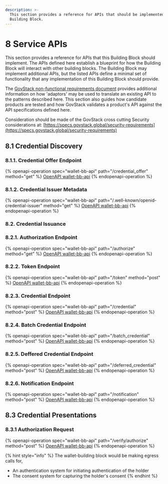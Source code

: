 ```yaml
---
description: >-
  This section provides a reference for APIs that should be implemented by this
  Building Block.
---
```


# 8 Service APIs

This section provides a reference for APIs that this Building Block should implement. The APIs defined here establish a blueprint for how the Building Block will interact with other building blocks. The Building Block may implement additional APIs, but the listed APIs define a minimal set of functionality that any implementation of this Building Block should provide.

The [GovStack non-functional requirements document](https://govstack.gitbook.io/specification/architecture-and-nonfunctional-requirements/6-onboarding) provides additional information on how 'adaptors' may be used to translate an existing API to the patterns described here. This section also guides how candidate products are tested and how GovStack validates a product's API against the API specifications defined here.



Consideration should be made of the GovStack cross cutting Security considerations at: [https://specs.govstack.global/security-requirements](https://specs.govstack.global/security-requirements)

## 8.1 Credential Discovery

### 8.1.1. Credential Offer Endpoint

{% openapi-operation spec="wallet-bb-api" path="/credential_offer" method="get" %}
[OpenAPI wallet-bb-api](https://raw.githubusercontent.com/GovStackWorkingGroup/bb-wallet/refs/heads/main/spec/.gitbook/assets/wallet-bb%20\(1\).yaml)
{% endopenapi-operation %}

### 8.1.2. Credential Issuer Metadata

{% openapi-operation spec="wallet-bb-api" path="/.well-known/openid-credential-issuer" method="get" %}
[OpenAPI wallet-bb-api](https://raw.githubusercontent.com/GovStackWorkingGroup/bb-wallet/refs/heads/main/spec/.gitbook/assets/wallet-bb%20\(1\).yaml)
{% endopenapi-operation %}

### 8.2. Credential Issuance

### 8.2.1. Authorization Endpoint

{% openapi-operation spec="wallet-bb-api" path="/authorize" method="get" %}
[OpenAPI wallet-bb-api](https://raw.githubusercontent.com/GovStackWorkingGroup/bb-wallet/refs/heads/main/spec/.gitbook/assets/wallet-bb%20\(1\).yaml)
{% endopenapi-operation %}

### 8.2.2. Token Endpoint

{% openapi-operation spec="wallet-bb-api" path="/token" method="post" %}
[OpenAPI wallet-bb-api](https://raw.githubusercontent.com/GovStackWorkingGroup/bb-wallet/refs/heads/main/spec/.gitbook/assets/wallet-bb%20\(1\).yaml)
{% endopenapi-operation %}

### 8.2.3. Credential Endpoint

{% openapi-operation spec="wallet-bb-api" path="/credential" method="post" %}
[OpenAPI wallet-bb-api](https://raw.githubusercontent.com/GovStackWorkingGroup/bb-wallet/refs/heads/main/spec/.gitbook/assets/wallet-bb%20\(1\).yaml)
{% endopenapi-operation %}

### 8.2.4. Batch Credential Endpoint

{% openapi-operation spec="wallet-bb-api" path="/batch_credential" method="post" %}
[OpenAPI wallet-bb-api](https://raw.githubusercontent.com/GovStackWorkingGroup/bb-wallet/refs/heads/main/spec/.gitbook/assets/wallet-bb%20\(1\).yaml)
{% endopenapi-operation %}

### 8.2.5. Deffered Credential Endpoint

{% openapi-operation spec="wallet-bb-api" path="/deferred_credential" method="post" %}
[OpenAPI wallet-bb-api](https://raw.githubusercontent.com/GovStackWorkingGroup/bb-wallet/refs/heads/main/spec/.gitbook/assets/wallet-bb%20\(1\).yaml)
{% endopenapi-operation %}

### 8.2.6. Notification Endpoint

{% openapi-operation spec="wallet-bb-api" path="/notification" method="post" %}
[OpenAPI wallet-bb-api](https://raw.githubusercontent.com/GovStackWorkingGroup/bb-wallet/refs/heads/main/spec/.gitbook/assets/wallet-bb%20\(1\).yaml)
{% endopenapi-operation %}

## 8.3 Credential Presentations

### 8.3.1 Authorization Request



{% openapi-operation spec="wallet-bb-api" path="/verify/authorize" method="post" %}
[OpenAPI wallet-bb-api](https://raw.githubusercontent.com/GovStackWorkingGroup/bb-wallet/refs/heads/main/spec/.gitbook/assets/wallet-bb%20\(1\).yaml)
{% endopenapi-operation %}

{% hint style="info" %}
The wallet-building block would be making egress calls for,

* An authentication system for initiating authentication of the holder
* The consent system for capturing the holder's consent
{% endhint %}
